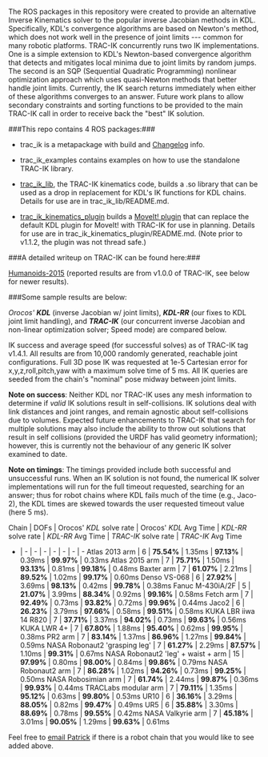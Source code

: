 The ROS packages in this repository were created to provide an alternative
Inverse Kinematics solver to the popular inverse Jacobian methods in KDL.
Specifically, KDL's convergence algorithms are based on Newton's method, which
does not work well in the presence of joint limits --- common for many robotic
platforms.  TRAC-IK concurrently runs two IK implementations.  One is a simple
extension to KDL's Newton-based convergence algorithm that detects and
mitigates local minima due to joint limits by random jumps.  The second is an
SQP (Sequential Quadratic Programming) nonlinear optimization approach which
uses quasi-Newton methods that better handle joint limits.  Currently, the IK
search returns immediately when either of these algorithms converges to an
answer.  Future work plans to allow secondary constraints and sorting
functions to be provided to the main TRAC-IK call in order to receive back the
"best" IK solution.

###This repo contains 4 ROS packages:###

- trac\_ik is a metapackage with build and [Changelog](https://bitbucket.org/traclabs/trac_ik/src/HEAD/trac_ik/CHANGELOG.rst) info.

- trac\_ik\_examples contains examples on how to use the standalone TRAC-IK library.

- [trac\_ik\_lib](https://bitbucket.org/traclabs/trac_ik/src/HEAD/trac_ik_lib), the TRAC-IK kinematics code,
builds a .so library that can be used as a drop in replacement for KDL's IK
functions for KDL chains. Details for use are in trac\_ik\_lib/README.md.

- [trac\_ik\_kinematics\_plugin](https://bitbucket.org/traclabs/trac_ik/src/HEAD/trac_ik_kinematics_plugin) builds a [MoveIt! plugin](http://moveit.ros.org/documentation/concepts/#kinematics) that can
replace the default KDL plugin for MoveIt! with TRAC-IK for use in planning.
Details for use are in trac\_ik\_kinematics\_plugin/README.md. (Note prior to v1.1.2, the plugin was not thread safe.)

###A detailed writeup on TRAC-IK can be found here:###

[Humanoids-2015](https://personal.traclabs.com/~pbeeson/publications/b2hd-Beeson-humanoids-15.html) (reported results are from v1.0.0 of TRAC-IK, see below for newer results).

###Some sample results are below: 

_Orocos' **KDL**_ (inverse Jacobian w/ joint limits), _**KDL-RR**_ (our fixes to KDL joint limit handling), and _**TRAC-IK**_ (our concurrent inverse Jacobian and non-linear optimization solver; Speed mode) are compared below.

IK success and average speed (for successful solves) as of TRAC-IK tag v1.4.1.  All results are from 10,000 randomly generated, reachable joint configurations.  Full 3D pose IK was requested at 1e-5 Cartesian error for x,y,z,roll,pitch,yaw with a maximum solve time of 5 ms.  All IK queries are seeded from the chain's "nominal" pose midway between joint limits.

**Note on success**: Neither KDL nor TRAC-IK uses any mesh information to determine if _valid_ IK solutions result in self-collisions.  IK solutions deal with link distances and joint ranges, and remain agnostic about self-collisions due to volumes.  Expected future enhancements to TRAC-IK that search for multiple solutions may also include the ability to throw out solutions that result in self collisions (provided the URDF has valid geometry information); however, this is currently not the behaviour of any generic IK solver examined to date.

**Note on timings**: The timings provided include both successful and unsuccessful runs.  When an IK solution is not found, the numerical IK solver implementations will run for the full timeout requested, searching for an answer; thus for robot chains where KDL fails much of the time (e.g., Jaco-2), the KDL times are skewed towards the user requested timeout value (here 5 ms).  

Chain | DOFs | Orocos' _KDL_ solve rate | Orocos' _KDL_ Avg Time | _KDL-RR_ solve rate | _KDL-RR_ Avg Time | _TRAC-IK_ solve rate | _TRAC-IK_ Avg Time
- | - | - | - | - | - | - | -
Atlas 2013 arm | 6 | **75.54%** | 1.35ms | **97.13%** | 0.39ms | **99.97%** | 0.33ms
Atlas 2015 arm | 7 | **75.71%** | 1.50ms | **93.13%** | 0.81ms | **99.18%** | 0.48ms
Baxter arm | 7 | **61.07%** | 2.21ms | **89.52%** | 1.02ms | **99.17%** | 0.60ms
Denso VS-068 | 6 | **27.92%** | 3.69ms | **98.13%** | 0.42ms | **99.78%** | 0.38ms
Fanuc M-430iA/2F | 5 | **21.07%** | 3.99ms | **88.34%** | 0.92ms | **99.16%** | 0.58ms
Fetch arm | 7 | **92.49%** | 0.73ms | **93.82%** | 0.72ms | **99.96%** | 0.44ms
Jaco2 | 6 | **26.23%** | 3.79ms | **97.66%** | 0.58ms | **99.51%** | 0.58ms
KUKA LBR iiwa 14 R820 | 7 | **37.71%** | 3.37ms | **94.02%** | 0.73ms | **99.63%** | 0.56ms
KUKA LWR 4+ | 7 | **67.80%** | 1.88ms | **95.40%** | 0.62ms | **99.95%** | 0.38ms
PR2 arm | 7 | **83.14%** | 1.37ms | **86.96%** | 1.27ms | **99.84%** | 0.59ms
NASA Robonaut2 'grasping leg' | 7 | **61.27%** | 2.29ms | **87.57%** | 1.10ms | **99.31%** | 0.67ms
NASA Robonaut2 'leg' + waist + arm | 15 | **97.99%** | 0.80ms | **98.00%** | 0.84ms | **99.86%** | 0.79ms
NASA Robonaut2 arm | 7 | **86.28%** | 1.02ms | **94.26%** | 0.73ms | **99.25%** | 0.50ms
NASA Robosimian arm | 7 | **61.74%** | 2.44ms | **99.87%** | 0.36ms | **99.93%** | 0.44ms
TRACLabs modular arm | 7 | **79.11%** | 1.35ms | **95.12%** | 0.63ms | **99.80%** | 0.53ms
UR10 | 6 | **36.16%** | 3.29ms | **88.05%** | 0.82ms | **99.47%** | 0.49ms
UR5 | 6 | **35.88%** | 3.30ms | **88.69%** | 0.78ms | **99.55%** | 0.42ms
NASA Valkyrie arm | 7 | **45.18%** | 3.01ms | **90.05%** | 1.29ms | **99.63%** | 0.61ms

Feel free to [email Patrick](mailto:pbeeson@traclabs.com) if there is a robot chain that you would like to see added above.
